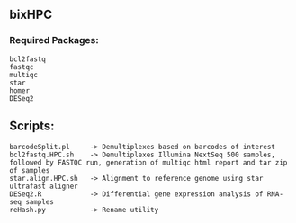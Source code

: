 ## bixHPC

### Required Packages:
    bcl2fastq
    fastqc
    multiqc
    star
    homer
    DESeq2

## Scripts: 

    barcodeSplit.pl     -> Demultiplexes based on barcodes of interest
    bcl2fastq.HPC.sh    -> Demultiplexes Illumina NextSeq 500 samples, followed by FASTQC run, generation of multiqc html report and tar zip of samples
    star.align.HPC.sh   -> Alignment to reference genome using star ultrafast aligner
    DESeq2.R            -> Differential gene expression analysis of RNA-seq samples
    reHash.py           -> Rename utility
    






